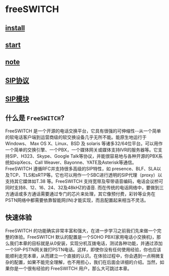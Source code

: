 # freeSWITCH

## [install](install.md)
## [start](start.md)
## [note](note.md)
## [SIP协议](SIP协议.md)
## [SIP模块](SIP模块.md)


## 什么是 `FreeSWITCH`?
FreeSWITCH 是一个开源的电话交换平台，它具有很强的可伸缩性--从一个简单的软电话客户端到运营商级的软交换设备几乎无所不能。能原生地运行于Windows、 Max OS X、Linux、BSD 及 solaris 等诸多32/64位平台。可以用作一个简单的交换引擎、一个PBX，一个媒体网关或媒体支持IVR的服务器等。它支持SIP、H323、Skype、Google Talk等协议，并能很容易地与各种开源的PBX系统如sipXecs、Call Weaver、Bayonne、YATE及Asterisk等通信。 FreeSWITCH 遵循RFC并支持很多高级的SIP特性，如 presence、BLF、SLA以及TCP、TLS和sRTP等。它也可以用作一个SBC进行透明的SIP代理（proxy）以支持其它媒体如T.38 等。FreeSWITCH 支持宽带及窄带语音编码，电话会议桥可同时支持8、12、16、24、32及48kHZ的语音. 而在传统的电话网络中，要做到三方通话或多方通话需要通过专门的芯片来处理，其它像预付费，彩铃等业务在PSTN网络中都需要依靠智能网(IN)才能实现，而且配置起来相当不灵活。

## 快速体验
FreeSWITCH 的功能确实非常丰富和强大，在进一步学习之前我们先来做一个完整的体验。FreeSWITCH 默认的配置是一个SOHO PBX(家用电话小交换机)，那么我们本章的目标就是从0安装，实现分机互拨电话，测试各种功能，并通过添加一个SIP-PSTN网关拨打PSTN电话。这样，即使你没有任何使用经验，你也应该能顺利走完本章，从而建立一个直接的认识。在体验过程中，你会遇到一点稍微复杂的配置，如果不能完全理解，也不用担心，我们在后面会详细的介绍。当然，如果你是一个很有经验的 FreeSWITCH 用户，那么大可跳过本章。
